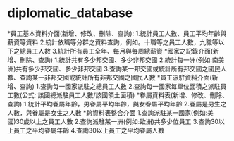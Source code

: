 # diplomatic_database
*員工基本資料介面(新增、修改、刪除、查詢):
  1.統計員工人數、員工平均年齡與薪資等資料
  2.統計依職等分群之資料查詢，例如。十職等之員工人數，九職等以下之總員工人數
  3.統計所有員工全年、每月與每周總薪資
*國家之記錄介面(新增、刪除、查詢)
  1.統計共有多少邦交國、多少非邦交國
  2.統計每一洲(例如:南美洲)共有多少邦交國、多少非邦交國
  3.查詢某一邦交國或統計所有邦交國之國民人數、查詢某一非邦交國或統計所有非邦交國之國民人數
*員工派駐資料介面(新增、查詢)
  1.查詢每一國家派駐之總員工人數
  2.查詢每一國家每單位面積之派駐員工數(公式: 該國總派駐員工人數/該國領土面積)
*眷屬資料表(新增、修改、刪除、查詢)
  1.統計平均眷屬年齡，男眷屬平均年齡，與女眷屬平均年齡
  2.眷屬是男生之人數，與眷屬是女生之人數
*跨資料表整合介面
  1.查詢派駐某一國家(例如:美國)30歲以上之員工人數
  2.查詢派駐某一洲(例如:歐洲)共多少位員工
  3.查詢30以上員工之平均眷屬年齡
  4.查詢30以上員工之平均眷屬人數
